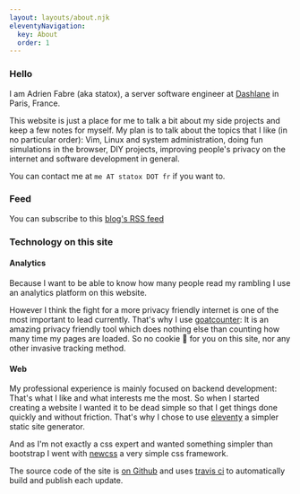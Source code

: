 ```yaml
---
layout: layouts/about.njk
eleventyNavigation:
  key: About
  order: 1
---
```


### Hello

I am Adrien Fabre (aka statox), a server software engineer at [Dashlane](https://www.dashlane.com/) in Paris, France.

This website is just a place for me to talk a bit about my side projects and keep a few notes for myself.
My plan is to talk about the topics that I like (in no particular order): Vim, Linux and system administration, doing fun simulations in the browser, DIY projects, improving people's privacy on the internet and software development in general.

You can contact me at <code>me AT statox DOT fr</code> if you want to.

### Feed

You can subscribe to this [blog's RSS feed](/feed.xml)

### Technology on this site

#### Analytics

Because I want to be able to know how many people read my rambling I use an analytics platform on this website.

However I think the fight for a more privacy friendly internet is one of the most important to lead currently. That's why I use [goatcounter](https://www.goatcounter.com/): It is an amazing privacy friendly tool which does nothing else than counting how many time my pages are loaded. So no cookie :cookie: for you on this site, nor any other invasive tracking method.

#### Web

My professional experience is mainly focused on backend development: That's what I like and what interests me the most. So when I started creating a website I wanted it to be dead simple so that I get things done quickly and without friction. That's why I chose to use [eleventy](https://11ty.dev/) a simpler static site generator.

And as I'm not exactly a css expert and wanted something simpler than bootstrap I went with [newcss](https://newcss.net/) a very simple css framework.

The source code of the site is [on Github](https://github.com/statox/blog/) and uses [travis ci](https://travis-ci.org/) to automatically build and publish each update.
